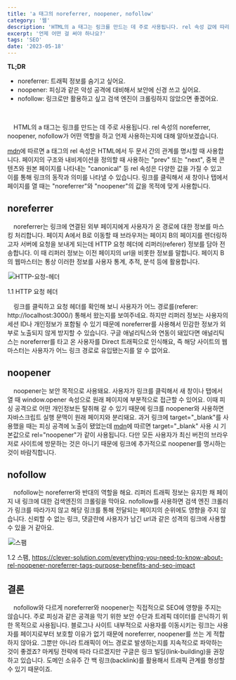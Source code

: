 ```yaml
---
title: 'a 태그의 noreferrer, noopener, nofollow'
category: '웹'
description: 'HTML의 a 태그는 링크를 만드는 데 주로 사용됩니다. rel 속성 값에 따라 보안에 미치는 영향과 검색 엔진이 링크를 읽는 방식, 그리고 언제 어떤 값을 사용해야 하는지에 알아보겠습니다.'
excerpt: '언제 어떤 걸 써야 하나요?'
tags: 'SEO'
date: '2023-05-18'
---
```


<b>TL;DR</b>

- noreferrer: 트래픽 정보를 숨기고 싶어요.
- noopener: 피싱과 같은 악성 공격에 대비해서 보안에 신경 쓰고 싶어요.
- nofollow: 링크로만 활용하고 싶고 검색 엔진이 크롤링하지 않았으면 좋겠어요.

<br>

&emsp;HTML의 a 태그는 링크를 만드는 데 주로 사용됩니다. rel 속성의 noreferrer, noopener, nofollow가 어떤 역할을 하고 언제 사용하는지에 대해 알아보겠습니다.

<a href="https://developer.mozilla.org/en-US/docs/Web/HTML/Attributes/rel" target="_blank" rel="noopener noreferrer">mdn</a>에 따르면 a 태그의 rel 속성은 HTML에서 두 문서 간의 관계를 명시할 때 사용합니다. 페이지의 구조와 내비게이션을 정의할 때 사용하는 "prev" 또는 "next", 중복 콘텐츠와 원본 페이지를 나타내는 "canonical" 등 rel 속성은 다양한 값을 가질 수 있고 이를 통해 링크의 동작과 의미를 나타낼 수 있습니다. 링크를 클릭해서 새 창이나 탭에서 페이지를 열 때는 "noreferrer"와 "noopener"의 값을 목적에 맞게 사용합니다.

## noreferrer

&emsp;noreferrer는 링크에 연결된 외부 페이지에게 사용자가 온 경로에 대한 정보를 마스킹 처리합니다. 페이지 A에서 B로 이동할 때 브라우저는 페이지 B의 페이지를 렌더링하고자 서버에 요청을 보내게 되는데 HTTP 요청 헤더에 리퍼러(referer) 정보를 담아 전송합니다. 이 때 리퍼러 정보는 이전 페이지의 url을 비롯한 정보를 말합니다. 페이지 B의 웹마스터는 통상 이러한 정보를 사용자 통계, 추적, 분석 등에 활용합니다.

<div style="max-width:500px; margin: auto">

![HTTP-요청-헤더](/assets/markdown-image/noopener-noreferrer-nofollow/request-header.png)

</div>

<span>1.1 HTTP 요청 헤더</span>

&emsp;링크를 클릭하고 요청 헤더를 확인해 보니 사용자가 어느 경로를(referer: http://localhost:3000/) 통해서 왔는지를 보여주네요. 하지만 리퍼러 정보는 사용자의 세션 ID나 개인정보가 포함될 수 있기 때문에 noreferrer를 사용해서 민감한 정보가 외부로 노출되지 않게 방지할 수 있습니다. 구글 애널리틱스와 연동이 돼있다면 애널리틱스는 noreferrer를 타고 온 사용자를 Direct 트래픽으로 인식해요, 즉 해당 사이트의 웹마스터는 사용자가 어느 링크 경로로 유입됐는지를 알 수 없어요.

## noopener

&emsp;noopener는 보안 목적으로 사용돼요. 사용자가 링크를 클릭해서 새 창이나 탭에서 열 때 window.opener 속성으로 원래 페이지에 부분적으로 접근할 수 있어요. 이때 피싱 공격으로 어떤 개인정보든 탈취해 갈 수 있기 때문에 링크를 noopener와 사용하면 자바스크립트 실행 문맥이 원래 페이지와 분리돼요. 과거 링크에 target="_blank"를 사용했을 때는 피싱 공격에 노출이 됐었는데 <a href="https://developer.mozilla.org/en-US/docs/Web/HTML/Attributes/rel/noopener" target="_blank" rel="noopener noreferrer">mdn</a>에 따르면 target="_blank" 사용 시 기본값으로 rel="noopener"가 같이 사용됩니다. 다만 모든 사용자가 최신 버전의 브라우저로 사이트에 방문하는 것은 아니기 때문에 링크에 추가적으로 noopener를 명시하는 것이 바람직합니다.

## nofollow

&emsp;nofollow는 noreferrer와 반대의 역할을 해요. 리퍼러 트래픽 정보는 유지한 채 페이지 내 링크에 대한 검색엔진의 크롤링을 막아요. nofollow를 사용하면 검색 엔진 크롤러가 링크를 따라가지 않고 해당 링크를 통해 전달되는 페이지의 순위에도 영향을 주지 않습니다. 신뢰할 수 없는 링크, 댓글란에 사용자가 남긴 url과 같은 성격의 링크에 사용할 수 있을 거 같아요.

<div style="max-width:500px; margin: auto">

![스팸](/assets/markdown-image/noopener-noreferrer-nofollow/nofollow.png)

</div>

<span>1.2 스팸, https://clever-solution.com/everything-you-need-to-know-about-rel-noopener-noreferrer-tags-purpose-benefits-and-seo-impact<span/>

## 결론

&emsp;nofollow와 다르게 noreferrer와 noopener는 직접적으로 SEO에 영향을 주지는 않습니다. 주로 피싱과 같은 공격을 막기 위한 보안 수단과 트레픽 데이터를 은닉하기 위한 목적으로 사용됩니다. 블로그나 사이트 내부적으로 사용자를 이동시키는 링크는 사용자를 페이지로부터 보호할 이유가 없기 때문에 noreferrer, noopener를 쓰는 게 적합하지 않아요. 그뿐만 아니라 트래픽이 어느 경로로 발생하는지를 지속적으로 파악하는 것이 좋겠죠? 마케팅 전략에 따라 다르겠지만 구글은 링크 빌딩(link-building)을 권장하고 있습니다. 도메인 소유주 간 백 링크(backlink)를 활용해서 트래픽 관계를 형성할 수 있기 때문이죠.